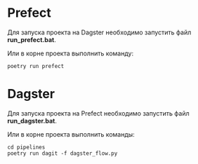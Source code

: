 # Prefect
Для запуска проекта на Dagster необходимо запустить файл **run_prefect.bat**.

Или в корне проекта выполнить команду:
```commandline
poetry run prefect
```

# Dagster
Для запуска проекта на Prefect необходимо запустить файл **run_dagster.bat**.

Или в корне проекта выполнить команды:
```commandline
cd pipelines
poetry run dagit -f dagster_flow.py
```

